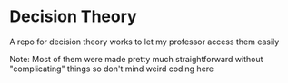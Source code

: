 # Decision Theory

A repo for decision theory works to let my professor access them easily

Note: Most of them were made pretty much straightforward without "complicating" things so don't mind weird coding here
